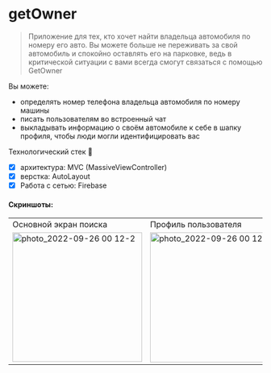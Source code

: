 # getOwner

> Приложение для тех, кто хочет найти владельца автомобиля по номеру его авто. Вы можете больше не переживать за свой автомобиль и спокойно оставлять его на парковке, ведь в критической ситуации с вами всегда смогут связаться с помощью GetOwner

Вы можете:
- определять номер телефона владельца автомобиля по номеру машины
- писать пользователям во встроенный чат
- выкладывать информацию о своём автомобиле к себе в шапку профиля, чтобы люди могли идентифицировать вас

Технологический стек 👾
- [x] архитектура: MVC (MassiveViewController)
- [x] верстка: AutoLayout
- [x] Работа с сетью: Firebase

#### Скриншоты:

<table>
  <tr>
    <td>Основной экран поиска</td>
    <td>Профиль пользователя</td>
    <td>Карточка автомобиля</td>
    <td>Создание автомобиля</td>
    <td>Результат поиска автомобиля</td>
    <td>чат</td>
  </tr>
  <tr>
    <td valign="top"><img width="257" alt="photo_2022-09-26 00 12-2" src="https://user-images.githubusercontent.com/21274627/192166402-c6455e22-32ef-4202-b606-19e7ce2ea3e3.png"></td>
    <td valign="top"><img width="258" alt="photo_2022-09-26 00 12-4" src="https://user-images.githubusercontent.com/21274627/192166483-fe99ef27-310a-4165-953f-1432e5e5348a.png"></td>
    <td valign="top"><img width="258" alt="photo_2022-09-26 00 12-4" src="https://user-images.githubusercontent.com/21274627/192166439-c8ed167a-60d8-43f7-8775-ce7e9ce5f0f8.png"></td>
    <td valign="top"><img width="257" alt="photo_2022-09-26 00 12-5" src="https://user-images.githubusercontent.com/21274627/192166446-de67fa62-5e0e-4df9-b292-facb500331f8.png"></td>
    <td valign="top"><img width="257" alt="photo_2022-09-26 00 12-6" src="https://user-images.githubusercontent.com/21274627/192166451-91b1ad34-9926-405a-9113-b3f5bed6c1ba.png"></td>
    <td valign="top"><img width="255" alt="photo_2022-09-26 00 12-7" src="https://user-images.githubusercontent.com/21274627/192166457-bdb94146-dc41-4d02-83e3-17d7e6c86730.png"></td>
  </tr>
 </table>
